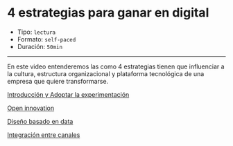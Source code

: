 # 4 estrategias para ganar en digital

* Tipo: `lectura`
* Formato: `self-paced`
* Duración: `50min`

***

En este video entenderemos las como 4 estrategias tienen que influenciar a la cultura, estructura organizacional y plataforma tecnológica de una empresa que quiere transformarse.

[Introducción y Adoptar la experimentación](https://www.useloom.com/share/94bee9d273224ec89c5c62497b0fa202)

[Open innovation](https://www.useloom.com/share/9f176c2b948a4b4b8318b5cec8c31b78)

[Diseño basado en data](https://www.useloom.com/share/517a6902bca84a57bebed48c7b751a00)

[Integración entre canales](https://www.useloom.com/share/d01b726ae01a4f58a0186ae73bbf0610)
